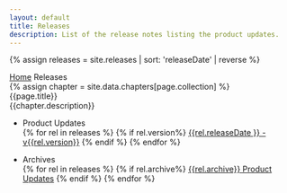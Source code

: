 ```yaml
---
layout: default
title: Releases
description: List of the release notes listing the product updates.
---
```


{% assign releases = site.releases | sort: 'releaseDate' | reverse %}

<div class="wrap">
    <div class="breadcrumbs">
        <a href="/" class="breadcrumbs__item">Home</a>
        <span class="breadcrumbs__item">Releases</span>
    </div>
</div>
{% assign chapter = site.data.chapters[page.collection] %}
<div class="welcomer welcomer_icon">
    <div class="wrap">
        <div class="welcomer__icon {{chapter.welcommer-class}}"><i class="fa {{chapter.fa-icon}}"></i></div>
        <div class="welcomer__tit">{{page.title}}</div>
        <div class="welcomer__text">{{chapter.description}}</div>
    </div>
</div>


<div class="link-box">
    <div class="wrap">
        <div class="link-box__list">
            <ul class="link-box__column">
                <li class="link-box__item">
                    <div class="link-box__tit">Product Updates</div>
                    <div class="link-box__holder">
                        {% for rel in releases %}
                            {% if rel.version%}
                              <a class="link-box__link" href="{{rel.url}}">{{rel.releaseDate }} -  v{{rel.version}}</a>
                            {% endif %}
                        {% endfor %}
                    </div>
                </li>
            </ul>
            <ul class="link-box__column">
                <li class="link-box__item">
                    <div class="link-box__tit">Archives</div>
                    <div class="link-box__holder">
                        {% for rel in releases %}
                            {% if rel.archive%}
                            <a class="link-box__link" href="{{rel.url}}">{{rel.archive}} Product Updates</a>
                            {% endif %}
                        {% endfor %}
                    </div>
                </li>
            </ul>
        </div>
    </div>
</div>
